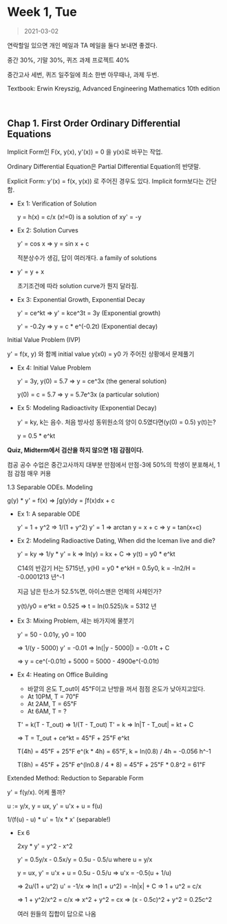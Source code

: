 Week 1, Tue
========
> 2021-03-02

연락할일 있으면 개인 메일과 TA 메일을 둘다 보내면 좋겠다.

중간 30%, 기말 30%, 퀴즈 과제 프로젝트 40%

중간고사 세번, 퀴즈 일주일에 최소 한번 아무때나, 과제 두번.

Textbook: Erwin Kreyszig, Advanced Engineering Mathematics 10th edition

&nbsp;

Chap 1. First Order Ordinary Differential Equations
--------
Implicit Form인 F(x, y(x), y'(x)) = 0 을 y(x)로 바꾸는 작업.

Ordinary Differential Equation은 Partial Differential Equation의 반댓말.

Explicit Form: y'(x) = f(x, y(x)) 로 주어진 경우도 있다. Implicit form보다는
간단함.

- Ex 1: Verification of Solution

  y = h(x) = c/x (x!=0) is a solution of xy' = -y

- Ex 2: Solution Curves

  y' = cos x => y = sin x + c

  적분상수가 생김, 답이 여러개다. a family of solutions

- y' = y + x

  초기조건에 따라 solution curve가 뭔지 달라짐.

- Ex 3: Exponential Growth, Exponential Decay

  y' = ce^kt => y' = kce^3t = 3y (Exponential growth)

  y' = -0.2y => y = c * e^(-0.2t) (Exponential decay)

Initial Value Problem (IVP)

y' = f(x, y) 와 함께 initial value y(x0) = y0 가 주어진 상황에서 문제풀기

- Ex 4: Initial Value Problem

  y' = 3y, y(0) = 5.7 => y = ce^3x (the general solution)

  y(0) = c = 5.7 => y = 5.7e^3x (a particular solution)

- Ex 5: Modeling Radioactivity (Exponential Decay)

  y' = ky, k는 음수. 처음 방사성 동위원소의 양이 0.5였다면(y(0) = 0.5) y(t)는?

  y = 0.5 * e^kt

**Quiz, Midterm에서 검산을 하지 않으면 1점 감점이다.**

컴공 공수 수업은 중간고사까지 대부분 만점에서 만점-3에 50%의 학생이 분포해서,
1점 감점 매우 커용

1.3 Separable ODEs. Modeling

g(y) * y' = f(x) => ∫g(y)dy = ∫f(x)dx + c

- Ex 1: A separable ODE

  y' = 1 + y^2 => 1/(1 + y^2) y' = 1 => arctan y = x + c => y = tan(x+c)

- Ex 2: Modeling Radioactive Dating, When did the Iceman live and die?

  y' = ky => 1/y * y' = k => ln(y) = kx + C => y(t) = y0 * e^kt

  C14의 반감기 H는 5715년, y(H) = y0 * e^kH = 0.5y0, k = -ln2/H = -0.0001213 년^-1

  지금 남은 탄소가 52.5%면, 아이스맨은 언제의 사체인가?

  y(t)/y0 = e^kt = 0.525 => t = ln(0.525)/k = 5312 년

- Ex 3: Mixing Problem, 새는 바가지에 물붓기

  y' = 50 - 0.01y, y0 = 100

  => 1/(y - 5000) y' = -0.01 => ln(|y - 5000|) = -0.01t + C

  => y = ce^(-0.01t) + 5000 = 5000 - 4900e^(-0.01t)

- Ex 4: Heating on Office Building

  - 바깥의 온도 T_out이 45℉이고 난방을 꺼서 점점 온도가 낮아지고있다.
  - At 10PM, T = 70℉
  - At 2AM, T = 65℉
  - At 6AM, T = ?

  T' = k(T - T_out) => 1/(T - T_out) T' = k => ln|T - T_out| = kt + C

  => T = T_out + ce^kt = 45℉ + 25℉ e^kt

  T(4h) = 45℉ + 25℉ e^(k * 4h) = 65℉, k = ln(0.8) / 4h  = -0.056 h^-1

  T(8h) = 45℉ + 25℉ e^(ln0.8 / 4 * 8) = 45℉ + 25℉ * 0.8^2 = 61℉

Extended Method: Reduction to Separable Form

y' = f(y/x). 어케 풀까?

u := y/x, y = ux, y' = u'x + u = f(u)

1/(f(u) - u) * u' = 1/x * x' (separable!)

- Ex 6

  2xy * y' = y^2 - x^2

  y' = 0.5y/x - 0.5x/y = 0.5u - 0.5/u where u = y/x

  y = ux, y' = u'x + u = 0.5u - 0.5/u => u'x = -0.5(u + 1/u)

  => 2u/(1 + u^2) u' = -1/x => ln(1 + u^2) = -ln|x| + C => 1 + u^2 = c/x

  => 1 + y^2/x^2 = c/x => x^2 + y^2 = cx => (x - 0.5c)^2 + y^2 = 0.25c^2

  여러 원들의 집합이 답으로 나옴
